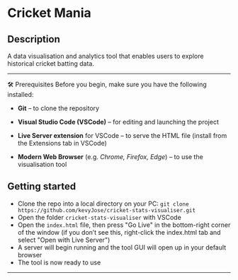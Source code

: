 # Cricket Mania

## Description
A data visualisation and analytics tool that enables users to explore historical cricket batting data.

---

🛠 Prerequisites
Before you begin, make sure you have the following installed:

* **Git** – to clone the repository

* **Visual Studio Code (VSCode)** – for editing and launching the project

* **Live Server extension** for VSCode – to serve the HTML file (install from the Extensions tab in VSCode)

* **Modern Web Browser** (e.g. _Chrome, Firefox, Edge_) – to use the visualisation tool


## Getting started

* Clone the repo into a local directory on your PC:  ```git clone https://github.com/kevyJose/cricket-stats-visualiser.git```
* Open the folder ```cricket-stats-visualiser``` with VSCode
* Open the ```index.html``` file, then press "Go Live" in the bottom-right corner of the window (if you don’t see this, right-click the index.html tab and select "Open with Live Server")
* A server will begin running and the tool GUI will open up in your default browser
* The tool is now ready to use

---
